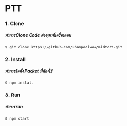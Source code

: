 # PTT

### 1. Clone
##### ทำการ Clone Code ต่างๆมาที่เครื่องคอม
```
$ git clone https://github.com/Champoolwoo/midtest.git
```
### 2. Install
##### ทำการติดตั้ง Packet ที่ต้องใช้
```
$ npm install
```
### 3. Run
##### ทำการ run
```
$ npm start
```
